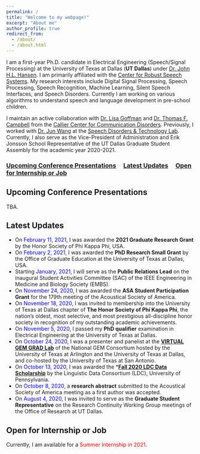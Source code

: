 ```yaml
---
permalink: /
title: "Welcome to my webpage!"
excerpt: "About me"
author_profile: true
redirect_from: 
  - /about/
  - /about.html
---
```


I am a first-year Ph.D. candidate in Electrical Engineering (Speech/Signal Processing) at the University of Texas at Dallas (**UT Dallas**) under [Dr. John H.L. Hansen](https://personal.utdallas.edu/~john.hansen/). I am primarily affiliated with the [Center for Robust Speech Systems](https://crss.utdallas.edu/). My research interests include Digital Signal Processing, Speech Processing, Speech Recognition, Machine Learning, Silent Speech Interfaces, and Speech Disorders. Currently I am working on various algorithms to understand speech and language development in pre-school children.   

I maintain an active collaboration with [Dr. Lisa Goffman](https://utdallas.edu/chairs/profiles/dr-lisa-goffman/) and [Dr. Thomas F. Campbell](https://utdallas.edu/chairs/profiles/dr-thomas-campbell/) from the [Callier Center for Communication Disorders](https://calliercenter.utdallas.edu/). Previously, I worked with [Dr. Jun Wang](https://csd.utexas.edu/faculty/jun-wang) at the [Speech Disorders & Technology Lab](https://csd.utexas.edu/research/wang-lab/home). Currently, I also serve as the Vice-President of Administration and Erik Jonsson School Representative of the UT Dallas Graduate Student Assembly for the academic year 2020-2021.

### [Upcoming Conference Presentations](#upcoming-conference-presentations) &nbsp;&nbsp;&nbsp; [Latest Updates](#latest-updates)  &nbsp;&nbsp;&nbsp; [Open for Internship or Job](#open-for-internship-or-job) 

Upcoming Conference Presentations 
------

TBA.

Latest Updates
------

* On <font color="blue">February 11, 2021</font>, I was awarded the **2021 Graduate Research Grant** by the Honor Society of Phi Kappa Phi, USA.
* On <font color="blue">February 2, 2021</font>, I was awarded the **PhD Research Small Grant** by the Office of Graduate Education at the University of Texas at Dallas, USA. 
* Starting <font color="blue">January, 2021</font>, I will serve as the **Public Relations Lead** on the inaugural Student Activities Committee (SAC) of the IEEE Engineering in Medicine and Biology Society (EMBS). 
* On <font color="blue">November 24, 2020</font>, I was awarded the **ASA Student Participation Grant** for the 179th meeting of the Acoustical Society of America.
* On <font color="blue">November 18, 2020</font>, I was invited to membership into the University of Texas at Dallas chapter of **The Honor Society of Phi Kappa Phi**, the nation’s oldest, most selective, and most prestigious all-discipline honor society in recognition of my outstanding academic achievements.
* On <font color="blue">November 5, 2020</font>, I passed my **PhD qualifier** examination in Electrical Engineering at the University of Texas at Dallas. 
* On <font color="blue">October 24, 2020</font>, I was a presenter and panelist at the **[VIRTUAL GEM GRAD Lab](https://satwikdutta.github.io/files/2020_Oct_gem-uta-utd-grad-lab.pdf)** of the National GEM Consortium hosted by the University of Texas at Arlington and the University of Texas at Dallas, and co-hosted by the University of Texas at San Antonio. 
* On <font color="blue">October 13, 2020</font>, I was awarded the ***[Fall 2020 LDC Data Scholarship](http://ldc-upenn.blogspot.com/2020/10/ldc-2020-october-newsletter.html)** by the Linguistic Data Consortium (LDC), University of Pennsylvania. 
* On <font color="blue">October 8, 2020</font>, a **research abstract** submitted to the Acoustical Society of America meeting as a first author was accepted. 
* On <font color="blue">August 4, 2020</font>, I was invited to serve as the **Graduate Student Representative** on the Research Continuity Working Group meetings of the Office of Research at UT Dallas.  


Open for Internship or Job
------

Currently, I am available for a <font color="red">Summer Internship in 2021</font>. 
